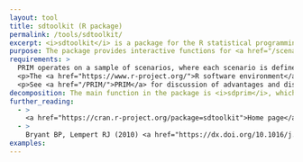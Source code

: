 ```yaml
---
layout: tool
title: sdtoolkit (R package)
permalink: /tools/sdtoolkit/
excerpt: <i>sdtoolkit</i> is a package for the R statistical programming language to perform scenario discovery using the PRIM algorithm
purpose: The package provides interactive functions for <a href="/scenario-discovery/">scenario discovery</a>, stepping the user through the use of PRIM. <a href="/PRIM/">PRIM</a> identifies "boxes" in parameter space with "interesting" scenarios, i.e. bounds on parameters where scenarios meets some pre-defined criteria.
requirements: >
  PRIM operates on a sample of scenarios, where each scenario is defined by a set of parameter values. Data needs to be provided with performance statistics for each scenario, along with criteria for determining whether the scenario is "interesting", e.g performance is unsatisfactory.
  <p>The <a href="https://www.r-project.org/">R software environment</a> needs to be installed, which is commonly used with the <a href="https://rstudio.com/products/rstudio/">RStudio</a> editor.</p>
  <p>See <a href="/PRIM/">PRIM</a> for discussion of advantages and disadvantages relative to other scenario discovery methods.</p>
decomposition: The main function in the package is <i>sdprim</i>, which steps through a series of questions and provides interactive visualisations of the boxes identified. This particularly addresses the trade-off between boxes including a higher proportion of the ‘interesting’ model scenarios available through parameter space (coverage), vs higher proportion of ‘interesting’ cases relative to non-interesting ones (density).
further_reading:
  - >
    <a href="https://cran.r-project.org/package=sdtoolkit">Home page</a> on the Comprehensive R Archive network (CRAN), with <a href="https://cran.r-project.org/web/packages/sdtoolkit/sdtoolkit.pdf">reference manual</a>
  - >
    Bryant BP, Lempert RJ (2010) <a href="https://dx.doi.org/10.1016/j.techfore.2009.08.002">Thinking inside the box: A participatory, computer-assisted approach to scenario discovery.</a> Technological Forecasting and Social Change, 77(1), 34–49. doi:10.1016/j.techfore.2009.08.002
examples:
---
```

